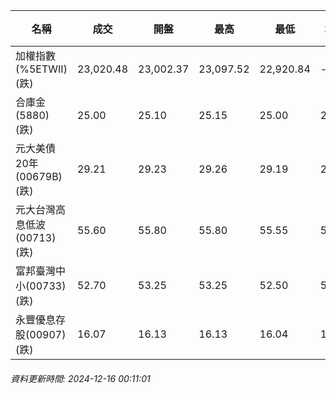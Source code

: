| 名稱 | 成交 | 開盤 | 最高 | 最低 | 均價 | 成交金額(億) | 昨收 | 漲跌幅 | 漲跌 | 總量 | 昨量 | 振幅 |
| -------- | -------- | -------- | -------- |-------- | -------- | -------- |-------- |-------- |-------- | -------- | -------- |-------- |
|加權指數(%5ETWII) (跌)|23,020.48|23,002.37|23,097.52|22,920.84|-|3,432.68|23,046.80|0.11%|26.32|6,770,677|0|0.77%|
|合庫金(5880) (跌)|25.00|25.10|25.15|25.00|25.03|1.58|25.05|0.20%|0.05|6,318|5,476|0.60%|
|元大美債20年(00679B) (跌)|29.21|29.23|29.26|29.19|29.22|15.04|29.41|0.68%|0.20|51,476|84,534|0.24%|
|元大台灣高息低波(00713) (跌)|55.60|55.80|55.80|55.55|55.62|7.97|55.80|0.36%|0.20|14,335|10,067|0.45%|
|富邦臺灣中小(00733) (跌)|52.70|53.25|53.25|52.50|52.75|0.810|53.10|0.75%|0.40|1,536|726|1.41%|
|永豐優息存股(00907) (跌)|16.07|16.13|16.13|16.04|16.07|0.374|16.13|0.37%|0.06|2,324|1,285|0.56%|
###### 資料更新時間: 2024-12-16 00:11:01